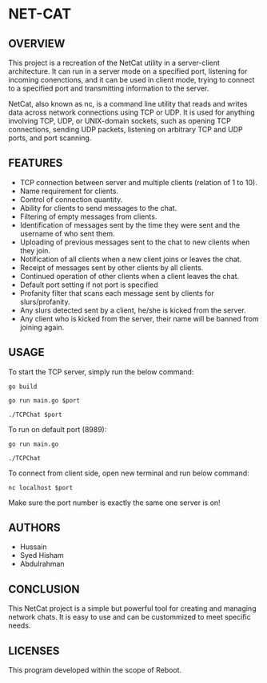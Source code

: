 # NET-CAT

## OVERVIEW

This project is a recreation of the NetCat utility in a server-client architecture. It can run in a server mode on a specified port, listening for incoming conenctions, and it can be used in client mode, trying to connect to a specified port and transmitting information to the server.

NetCat, also known as nc, is a command line utility that reads and writes data across network connections using TCP or UDP. It is used for anything involving TCP, UDP, or UNIX-domain sockets, such as opening TCP connections, sending UDP packets, listening on arbitrary TCP and UDP ports, and port scanning.

## FEATURES

* TCP connection between server and multiple clients (relation of 1 to 10).
* Name requirement for clients.
* Control of connection quantity.
* Ability for clients to send messages to the chat.
* Filtering of empty messages from clients.
* Identification of messages sent by the time they were sent and the username of who sent them.
* Uploading of previous messages sent to the chat to new clients when they join.
* Notification of all clients when a new client joins or leaves the chat.
* Receipt of messages sent by other clients by all clients.
* Continued operation of other clients when a client leaves the chat.
* Default port setting if not port is specified
* Profanity filter that scans each message sent by clients for slurs/profanity.
* Any slurs detected sent by a client, he/she is kicked from the server.
* Any client who is kicked from the server, their name will be banned from joining again.

## USAGE

To start the TCP server, simply run the below command:

```
go build
```

```
go run main.go $port

```

```
./TCPChat $port

```

To run on default port (8989):

```
go run main.go

```

```
./TCPChat

```

To connect from client side, open new terminal and run below command:

```
nc localhost $port

```
Make sure the port number is exactly the same one server is on!

## AUTHORS

* Hussain
* Syed Hisham
* Abdulrahman

## CONCLUSION

This NetCat project is a simple but powerful tool for creating and managing network chats. It is easy to use and can be custommized to meet specific needs.

## LICENSES

This program developed within the scope of Reboot.